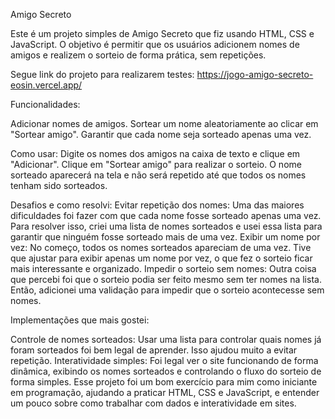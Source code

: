 Amigo Secreto

Este é um projeto simples de Amigo Secreto que fiz usando HTML, CSS e JavaScript. O objetivo é permitir que os usuários adicionem nomes de amigos e realizem o sorteio de forma prática, sem repetições.

Segue link do projeto para realizarem testes: https://jogo-amigo-secreto-eosin.vercel.app/


Funcionalidades:

Adicionar nomes de amigos.
Sortear um nome aleatoriamente ao clicar em "Sortear amigo".
Garantir que cada nome seja sorteado apenas uma vez.

Como usar:
Digite os nomes dos amigos na caixa de texto e clique em "Adicionar".
Clique em "Sortear amigo" para realizar o sorteio.
O nome sorteado aparecerá na tela e não será repetido até que todos os nomes tenham sido sorteados.

Desafios e como resolvi:
Evitar repetição dos nomes: Uma das maiores dificuldades foi fazer com que cada nome fosse sorteado apenas uma vez. Para resolver isso, criei uma lista de nomes sorteados e usei essa lista para garantir que ninguém fosse sorteado mais de uma vez.
Exibir um nome por vez: No começo, todos os nomes sorteados apareciam de uma vez. Tive que ajustar para exibir apenas um nome por vez, o que fez o sorteio ficar mais interessante e organizado.
Impedir o sorteio sem nomes: Outra coisa que percebi foi que o sorteio podia ser feito mesmo sem ter nomes na lista. Então, adicionei uma validação para impedir que o sorteio acontecesse sem nomes.

Implementações que mais gostei:

Controle de nomes sorteados: Usar uma lista para controlar quais nomes já foram sorteados foi bem legal de aprender. Isso ajudou muito a evitar repetição.
Interatividade simples: Foi legal ver o site funcionando de forma dinâmica, exibindo os nomes sorteados e controlando o fluxo do sorteio de forma simples.
Esse projeto foi um bom exercício para mim como iniciante em programação, ajudando a praticar HTML, CSS e JavaScript, e entender um pouco sobre como trabalhar com dados e interatividade em sites.
